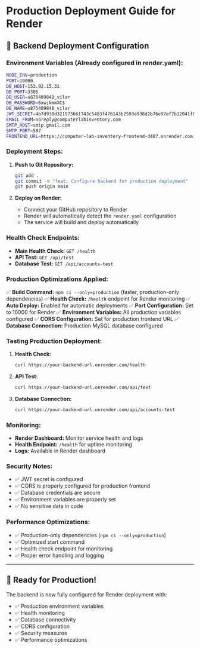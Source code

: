 # Production Deployment Guide for Render

## 🚀 Backend Deployment Configuration

### **Environment Variables (Already configured in render.yaml):**

```bash
NODE_ENV=production
PORT=10000
DB_HOST=153.92.15.31
DB_PORT=3306
DB_USER=u875409848_vilar
DB_PASSWORD=6xw;kmmXC$
DB_NAME=u875409848_vilar
JWT_SECRET=4b7d938d321573661743c5483f476143b2593e938d2b76e97ef7b12041f80c772d00b021455836bbd7e0bf740b50bc074af4e7ffdc3a3e83487a07e79e7f722b
EMAIL_FROM=noreply@computerlabinventory.com
SMTP_HOST=smtp.gmail.com
SMTP_PORT=587
FRONTEND_URL=https://computer-lab-inventory-frontend-d487.onrender.com
```

### **Deployment Steps:**

1. **Push to Git Repository:**
   ```bash
   git add .
   git commit -m "feat: Configure backend for production deployment"
   git push origin main
   ```

2. **Deploy on Render:**
   - Connect your GitHub repository to Render
   - Render will automatically detect the `render.yaml` configuration
   - The service will build and deploy automatically

### **Health Check Endpoints:**

- **Main Health Check:** `GET /health`
- **API Test:** `GET /api/test`
- **Database Test:** `GET /api/accounts-test`

### **Production Optimizations Applied:**

✅ **Build Command:** `npm ci --only=production` (faster, production-only dependencies)
✅ **Health Check:** `/health` endpoint for Render monitoring
✅ **Auto Deploy:** Enabled for automatic deployments
✅ **Port Configuration:** Set to 10000 for Render
✅ **Environment Variables:** All production variables configured
✅ **CORS Configuration:** Set for production frontend URL
✅ **Database Connection:** Production MySQL database configured

### **Testing Production Deployment:**

1. **Health Check:**
   ```bash
   curl https://your-backend-url.onrender.com/health
   ```

2. **API Test:**
   ```bash
   curl https://your-backend-url.onrender.com/api/test
   ```

3. **Database Connection:**
   ```bash
   curl https://your-backend-url.onrender.com/api/accounts-test
   ```

### **Monitoring:**

- **Render Dashboard:** Monitor service health and logs
- **Health Endpoint:** `/health` for uptime monitoring
- **Logs:** Available in Render dashboard

### **Security Notes:**

- ✅ JWT secret is configured
- ✅ CORS is properly configured for production frontend
- ✅ Database credentials are secure
- ✅ Environment variables are properly set
- ✅ No sensitive data in code

### **Performance Optimizations:**

- ✅ Production-only dependencies (`npm ci --only=production`)
- ✅ Optimized start command
- ✅ Health check endpoint for monitoring
- ✅ Proper error handling and logging

---

## 🎯 **Ready for Production!**

The backend is now fully configured for Render deployment with:
- ✅ Production environment variables
- ✅ Health monitoring
- ✅ Database connectivity
- ✅ CORS configuration
- ✅ Security measures
- ✅ Performance optimizations
